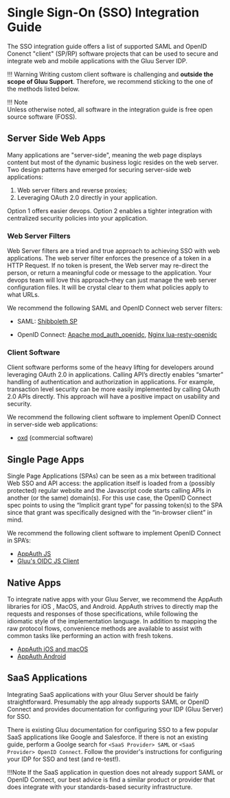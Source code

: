 # Single Sign-On (SSO) Integration Guide
The SSO integration guide offers a list of supported SAML and OpenID Conenct "client" (SP/RP) software projects that can be used to secure and integrate web and mobile applications with the Gluu Server IDP. 

!!! Warning
    Writing custom client software is challenging and **outside the scope of Gluu Support**. Therefore, we recommend sticking to the one of the methods listed below.  

!!! Note  
    Unless otherwise noted, all software in the integration guide is free open source software (FOSS).

## Server Side Web Apps
Many applications are "server-side", meaning the web page displays content but most of the dynamic business logic resides on the web server. Two design patterns have emerged for securing server-side web applications: 

1. Web server filters and reverse proxies;            
1. Leveraging OAuth 2.0 directly in your application. 

Option 1 offers easier devops. Option 2 enables a tighter integration with centralized security policies into your application.

### Web Server Filters
Web Server filters are a tried and true approach to achieving SSO with web applications. The web server filter enforces the presence of a token in a HTTP Request. If no token is present, the Web server may re-direct the person, or return a meaningful code or message to the application. Your devops team will love this approach–they can just manage the web server configuration files. It will be crystal clear to them what policies apply to what URLs. 

We recommend the following SAML and OpenID Connect web server filters: 
  
- SAML: [Shibboleth SP](./sswebapps/saml-sp.md)     

- OpenID Connect: [Apache mod_auth_openidc](./sswebapps/openidc-rp.md), [Nginx lua-resty-openidc](https://github.com/zmartzone/lua-resty-openidc)

### Client Software 
Client software performs some of the heavy lifting for developers around leveraging OAuth 2.0 in applications. Calling API’s directly enables “smarter” handling of authentication and authorization in applications. For example, transaction level security can be more easily implemented by calling OAuth 2.0 APIs directly. This approach will have a positive impact on usability and security. 

We recommend the following client software to implement OpenID Connect in server-side web applications:

- [oxd](https://gluu.org/docs/oxd) (commercial software)

## Single Page Apps
Single Page Applications (SPAs) can be seen as a mix between traditional Web SSO and API access: the application itself is loaded from a (possibly protected) regular website and the Javascript code starts calling APIs in another (or the same) domain(s). For this use case, the OpenID Connect spec points to using the “Implicit grant type” for passing token(s) to the SPA since that grant was specifically designed with the “in-browser client” in mind. 

We recommend the following client software to implement OpenID Connect in SPA’s:

- [AppAuth JS](https://github.com/openid/AppAuth-JS/)
- [Gluu's OIDC JS Client](./spa/oauth-js-implicit.md)


## Native Apps
To integrate native apps with your Gluu Server, we recommend the AppAuth libraries for iOS , MacOS, and Android. AppAuth strives to directly map the requests and responses of those specifications, while following the idiomatic style of the implementation language. In addition to mapping the raw protocol flows, convenience methods are available to assist with common tasks like performing an action with fresh tokens.

- [AppAuth iOS and macOS](https://github.com/openid/AppAuth-iOS)
- [AppAuth Android](https://github.com/openid/AppAuth-Android)

## SaaS Applications 
Integrating SaaS applications with your Gluu Server should be fairly straightforward. Presumably the app already supports SAML or OpenID Connect and provides documentation for configuring your IDP (Gluu Server) for SSO. 

There is existing Gluu documentation for configuring SSO to a few popular SaaS applications like Google and Salesforce. If there is not an existing guide, perform a Goolge search for `<SaaS Provider> SAML` or `<SaaS Provider> OpenID Connect`. Follow the provider's instructions for configuring your IDP for SSO and test (and re-test!). 

!!!Note
    If the SaaS application in question does not already support SAML or OpenID Connect, our best advice is find a similar product or provider that does integrate with your standards-based security infrastructure. 



